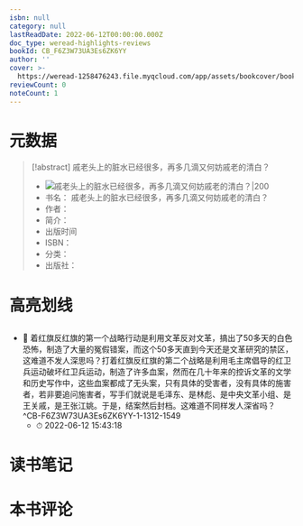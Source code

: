 ```yaml
---
isbn: null
category: null
lastReadDate: 2022-06-12T00:00:00.000Z
doc_type: weread-highlights-reviews
bookId: CB_F6Z3W73UA3Es6ZK6YY
author: ''
cover: >-
  https://weread-1258476243.file.myqcloud.com/app/assets/bookcover/book_cover_default_imported_03.png
reviewCount: 0
noteCount: 1
---
```

# 元数据
> [!abstract] 戚老头上的脏水已经很多，再多几滴又何妨戚老的清白？
> - ![ 戚老头上的脏水已经很多，再多几滴又何妨戚老的清白？|200](https://weread-1258476243.file.myqcloud.com/app/assets/bookcover/book_cover_default_imported_03.png)
> - 书名： 戚老头上的脏水已经很多，再多几滴又何妨戚老的清白？
> - 作者： 
> - 简介： 
> - 出版时间 
> - ISBN： 
> - 分类： 
> - 出版社： 

# 高亮划线

## 


- 📌 着红旗反红旗的第一个战略行动是利用文革反对文革，搞出了50多天的白色恐怖，制造了大量的冤假错案，而这个50多天直到今天还是文革研究的禁区，这难道不发人深思吗？打着红旗反红旗的第二个战略是利用毛主席倡导的红卫兵运动破坏红卫兵运动，制造了许多血案，然而在几十年来的控诉文革的文学和历史写作中，这些血案都成了无头案，只有具体的受害者，没有具体的施害者，若非要追问施害者，写手们就说是毛泽东、是林彪、是中央文革小组、是王关戚，是王张江姚。于是，结案然后封档。这难道不同样发人深省吗？ ^CB-F6Z3W73UA3Es6ZK6YY-1-1312-1549
    - ⏱ 2022-06-12 15:43:18 
# 读书笔记

# 本书评论

